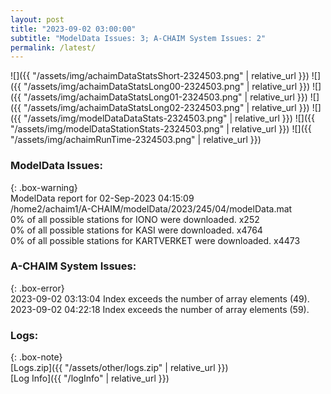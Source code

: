 ```yaml
---
layout: post
title: "2023-09-02 03:00:00"
subtitle: "ModelData Issues: 3; A-CHAIM System Issues: 2"
permalink: /latest/
---
```


![]({{ "/assets/img/achaimDataStatsShort-2324503.png" | relative_url }})
![]({{ "/assets/img/achaimDataStatsLong00-2324503.png" | relative_url }})
![]({{ "/assets/img/achaimDataStatsLong01-2324503.png" | relative_url }})
![]({{ "/assets/img/achaimDataStatsLong02-2324503.png" | relative_url }})
![]({{ "/assets/img/modelDataDataStats-2324503.png" | relative_url }})
![]({{ "/assets/img/modelDataStationStats-2324503.png" | relative_url }})
![]({{ "/assets/img/achaimRunTime-2324503.png" | relative_url }})


### ModelData Issues:  
  
{: .box-warning}  
 ModelData report for 02-Sep-2023 04:15:09   
 /home2/achaim1/A-CHAIM/modelData/2023/245/04/modelData.mat   
 0% of all possible stations for IONO were downloaded. x252   
 0% of all possible stations for KASI were downloaded. x4764   
 0% of all possible stations for KARTVERKET were downloaded. x4473   
  
### A-CHAIM System Issues:  
  
{: .box-error}  
2023-09-02 03:13:04 Index exceeds the number of array elements (49).  
2023-09-02 04:22:18 Index exceeds the number of array elements (59).  

### Logs:  
  
{: .box-note}  
[Logs.zip]({{ "/assets/other/logs.zip" | relative_url }})  
[Log Info]({{ "/logInfo" | relative_url }})  
